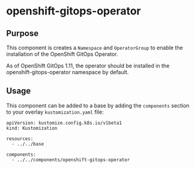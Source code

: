# openshift-gitops-operator

## Purpose
This component is creates a `Namespace` and `OperatorGroup` to enable the installation of the OpenShift GitOps Operator.

As of OpenShift GitOps 1.11, the operator should be installed in the openshift-gitops-operator namespace by default.

## Usage

This component can be added to a base by adding the `components` section to your overlay `kustomization.yaml` file:

```
apiVersion: kustomize.config.k8s.io/v1beta1
kind: Kustomization

resources:
  - ../../base

components:
  - ../../components/openshift-gitops-operator
```